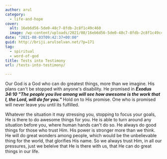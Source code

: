```yaml
---
author: arul
category:
  - life-and-hope
cover:
  alt: 16eb6d56-5de0-48c7-8fdb-2c8f1c49c460
  image: /wp-content/uploads/2021/08/16eb6d56-5de0-48c7-8fdb-2c8f1c49c460-1.jpg
date: "2021-08-03T09:42:37+00:00"
guid: http://briji.arulselvan.net/?p=171
tag:
  - spiritual
  - word-of-god
title: Tests into Testimony
url: /tests-into-testimony/

---
```

Our God is a God who can do greatest things, more than we imagine. His plans can't be stopped with anyone's disability. He promised in _**Exodus 34:10 "The people you live among will see how awesome is the work that I, the Lord, will do for you."**_ Hold on to His promise. One who is promised will never leave you until its fulfilled.

Whatever the situation it may stressing you, stopping to focus your goals, He is there to do awesome things for you. He is able to turn around any situation before you, where human hands can't do so. He always do good things for those who trust Him. His power is stronger more than we think. He will do great wonders among people, which would be the unbelievable thing for the world, that glorifies His name. So we always trust Him, in all our pressures, just we beleive that He is there with us, that He can do great things in our life.
